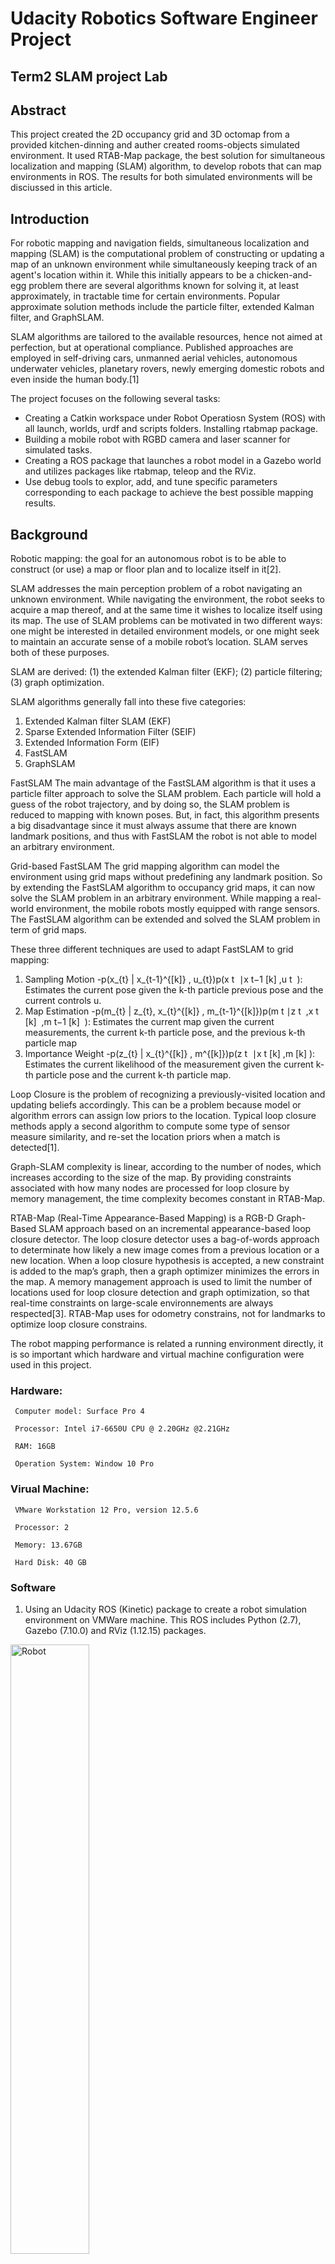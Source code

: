 # Udacity Robotics Software Engineer Project
## Term2 SLAM project Lab

## Abstract
This project created the 2D occupancy grid and 3D octomap from a provided kitchen-dinning and auther created rooms-objects simulated environment. It used RTAB-Map package, the best solution for simultaneous localization and mapping (SLAM) algorithm, to develop robots that can map environments in ROS. The results for both   simulated environments will be disciussed in this article.


## Introduction
For robotic mapping and navigation fields, simultaneous localization and mapping (SLAM) is the computational problem of constructing or updating a map of an unknown environment while simultaneously keeping track of an agent's location within it. While this initially appears to be a chicken-and-egg problem there are several algorithms known for solving it, at least approximately, in tractable time for certain environments. Popular approximate solution methods include the particle filter, extended Kalman filter, and GraphSLAM.

SLAM algorithms are tailored to the available resources, hence not aimed at perfection, but at operational compliance. Published approaches are employed in self-driving cars, unmanned aerial vehicles, autonomous underwater vehicles, planetary rovers, newly emerging domestic robots and even inside the human body.[1]

The project focuses on the following several tasks:

* Creating a Catkin workspace under Robot Operatiosn System (ROS) with all launch, worlds, urdf and scripts folders. Installing rtabmap package.
* Building a mobile robot with RGBD camera and laser scanner for simulated tasks.
* Creating a ROS package that launches a robot model in a Gazebo world and utilizes packages like rtabmap, teleop and the RViz.
* Use debug tools to explor, add, and tune specific parameters corresponding to each package to achieve the best possible mapping results.

## Background
Robotic mapping: the goal for an autonomous robot is to be able to construct (or use) a map or floor plan and to localize itself in it[2].

SLAM addresses the main perception problem of a robot navigating an unknown environment. While navigating the environment, the robot seeks to acquire a map thereof, and at the same time it wishes to localize itself using its map. The use of SLAM problems can be motivated in two different ways: one might be interested in detailed environment models, or one might seek to maintain an accurate sense of a mobile robot’s location. SLAM serves both of these purposes.

SLAM are derived: (1) the extended Kalman filter (EKF); (2) particle filtering; (3) graph optimization. 

SLAM algorithms generally fall into these five categories: 
1. Extended Kalman filter SLAM (EKF) 
2. Sparse Extended Information Filter (SEIF)
3. Extended Information Form (EIF)
4. FastSLAM 
5. GraphSLAM 

FastSLAM 
The main advantage of the FastSLAM algorithm is that it uses a particle filter approach to solve the SLAM problem. Each particle will hold a guess of the robot trajectory, and by doing so, the SLAM problem is reduced to mapping with known poses. But, in fact, this algorithm presents a big disadvantage since it must always assume that there are known landmark positions, and thus with FastSLAM the robot is not able to model an arbitrary environment. 

Grid-based FastSLAM
The grid mapping algorithm can model the environment using grid maps without predefining any landmark position. So by extending the FastSLAM algorithm to occupancy grid maps, it can now solve the SLAM problem in an arbitrary environment. While mapping a real-world environment, the mobile robots mostly equipped  with range sensors. The FastSLAM algorithm can be extended and solved the SLAM problem in term of grid maps.

These three different techniques are used to adapt FastSLAM to grid mapping:
1. Sampling Motion 
-p(x_{t} | x_{t-1}^{[k]} , u_{t})p(x 
t
​	 ∣x 
t−1
[k]
​	 ,u 
t
​	 ): 
Estimates the current pose given the k-th particle previous pose and the current controls u.
2. Map Estimation
-p(m_{t} | z_{t}, x_{t}^{[k]} , m_{t-1}^{[k]})p(m 
t
​	 ∣z 
t
​	 ,x 
t
[k]
​	 ,m 
t−1
[k]
​	 ): 
Estimates the current map given the current measurements, the current k-th particle pose, and the previous k-th particle map
3. Importance Weight
-p(z_{t} | x_{t}^{[k]} , m^{[k]})p(z 
t
​	 ∣x 
t
[k]
​	 ,m 
[k]
 ): 
 Estimates the current likelihood of the measurement given the current k-th particle pose and the current k-th particle map.


Loop Closure is the problem of recognizing a previously-visited location and updating beliefs accordingly. This can be a problem because model or algorithm errors can assign low priors to the location. Typical loop closure methods apply a second algorithm to compute some type of sensor measure similarity, and re-set the location priors when a match is detected[1].

Graph-SLAM complexity is linear, according to the number of nodes, which increases according to the size of the map.
By providing constraints associated with how many nodes are processed for loop closure by memory management, the time complexity becomes constant in RTAB-Map.

RTAB-Map (Real-Time Appearance-Based Mapping) is a RGB-D Graph-Based SLAM approach based on an incremental appearance-based loop closure detector. The loop closure detector uses a bag-of-words approach to determinate how likely a new image comes from a previous location or a new location. When a loop closure hypothesis is accepted, a new constraint is added to the map’s graph, then a graph optimizer minimizes the errors in the map. A memory management approach is used to limit the number of locations used for loop closure detection and graph optimization, so that real-time constraints on large-scale environnements are always respected[3]. 
RTAB-Map uses for odometry constrains, not for landmarks to optimize loop closure constrains. 

The robot mapping performance is related a running environment directly, it is so important which hardware and virtual machine configuration were used in this project.

### Hardware:
     Computer model: Surface Pro 4

     Processor: Intel i7-6650U CPU @ 2.20GHz @2.21GHz

     RAM: 16GB

     Operation System: Window 10 Pro

### Virual Machine:

     VMware Workstation 12 Pro, version 12.5.6

     Processor: 2

     Memory: 13.67GB

     Hard Disk: 40 GB

### Software

1. Using an Udacity ROS (Kinetic) package to create a robot simulation environment on VMWare machine. 
This ROS includes Python (2.7), Gazebo (7.10.0) and RViz (1.12.15) packages.

<img src="images/robot-w1.PNG" width="50%" height="50%" title="Robot"> 

2. Using URDF (Unified Robot Description Format) to create the robot model which includes pose, inertial, collision and visual data.  
Two sensors - a RGB-D camera and a laser rangefinder (Hokuyo)[1] was added in this URDF model.

<img src="images/view_frame_w1.PNG" width="50%" height="50%" title="tf tree"> 
<img src="images/slam_proj_w1.png " width="50%" height="50%" title="Topic Connection">

3. The Kitchen-Dining map model is used in first part of the project, 

<img src="images/kitchen_dining_3dw.PNG" width="50%" height="50%" title="Kitchen Dining ">

and the created map model is called rooms-objects model.

<img src="images/slam_new_3d-w1.PNG" width="50%" height="50%" title="Rooms Objects">

4. RTAB-Map (Real-Time Appearance-Based Mapping) approach based on a global loop closure detector with real-time constraints. It is used to generate a 3D point clouds of the environment and/or to create a 2D occupancy grid map for navigation.

5. A Python code - teleop.py  was used to send a moving direction messages to the robot.




## Model Configuration

### Follwing folders and files used in this project:

#### 1. Worlds folder
It stores these world files: 
    I. kitchen_dining.world: it is Gazebo in code model package.
    II. new_robot.world: Reused from Localization project
    III. rooms_items.world (Room & Objects): Use Gazebo Building Editor created a new room model. 

#### 2. Luanch folder
It stores these launch files: 

  I. world.launch, world2.launch: 
    
        <launch>
          <include file="$(find slam_project)/launch/robot_description.launch"/>
            <arg name="world" default="empty"/> 
            <arg name="paused" default="false"/>
            <arg name="use_sim_time" default="true"/>
            <arg name="gui" default="true"/>
            <arg name="headless" default="false"/>
            <arg name="debug" default="false"/>

          <include file="$(find gazebo_ros)/launch/empty_world.launch">
            <!--arg name="world_name" value="$(find slam_project)/worlds/new_building.world"/-->
            <arg name="paused" value="$(arg paused)"/>
            <arg name="use_sim_time" value="$(arg use_sim_time)"/>
            <arg name="gui" value="$(arg gui)"/>
            <arg name="headless" value="$(arg headless)"/>
            <arg name="debug" value="$(arg debug)"/>
          </include>

          <node name="urdf_spawner" pkg="gazebo_ros" type="spawn_model" respawn="false" output="screen" args="-urdf -param robot_description -model slam_project"/>
        </launch>


  II. mapping.launch 
    
        <launch>
          <arg name="database_path"     default="rtabmap.db"/>
          <arg name="rgb_topic"   default="/camera/rgb/image_raw"/>
          <arg name="depth_topic" default="/camera/depth/image_raw"/>
          <arg name="camera_info_topic" default="/camera/rgb/camera_info"/>  
          
          <group ns="rtabmap">
            <node name="rtabmap" pkg="rtabmap_ros" type="rtabmap" output="screen" args="--delete_db_on_start">
              <!-- Basic RTAB-Map Parameters -->
              <param name="database_path"       type="string" value="$(arg database_path)"/>
              <param name="frame_id"            type="string" value="base_footprint"/>
              <param name="odom_frame_id"       type="string" value="odom"/>
              <param name="subscribe_depth"     type="bool"   value="true"/>
              <param name="subscribe_scan"      type="bool"   value="true"/>
              <!-- RTAB-Map Inputs -->
              <remap from="scan"    to="/scan"/>
              <remap from="rgb/image"       to="$(arg rgb_topic)"/>
              <remap from="depth/image"     to="$(arg depth_topic)"/>
              <remap from="rgb/camera_info" to="$(arg camera_info_topic)"/>
              <param name="queue_size" type="int" value="20"/>
              <!-- RTAB-Map Output -->
              <remap from="grid_map" to="/map"/>
              <!-- Rate (Hz) at which new nodes are added to map -->
              <param name="Rtabmap/DetectionRate" type="string" value="1"/> 
              <!-- 2D SLAM -->
              <param name="Reg/Force3DoF" type="string" value="true"/>      
              <!-- Loop Closure Detection -->
              <param name="Kp/DetectorStrategy" type="string" value="0"/> 
              <!-- Maximum visual words per image (bag-of-words) -->
              <param name="Kp/MaxFeatures" type="string" value="400"/>  
              <!-- Used to extract more or less SURF features -->
              <param name="SURF/HessianThreshold" type="string" value="100"/>
              <!-- Loop Closure Constraint -->
              <!-- 0=Visual, 1=ICP (1 requires scan)-->
              <param name="Reg/Strategy" type="string" value="0"/> 
              <!-- Minimum visual inliers to accept loop closure -->
              <param name="Vis/MinInliers" type="string" value="15"/> 
              <!-- Set to false to avoid saving data when robot is not moving -->
              <param name="Mem/NotLinkedNodesKept" type="string" value="false"/>
            </node> 
            <!-- visualization with rtabmapviz -->
            <node pkg="rtabmap_ros" type="rtabmapviz" name="rtabmapviz" args="-d $(find rtabmap_ros)/launch/config/rgbd_gui.ini" output="screen">
              <param name="subscribe_depth"             type="bool" value="true"/>
              <param name="subscribe_scan"              type="bool" value="true"/>
              <param name="frame_id"                    type="string" value="base_footprint"/>
              <param name="odom_frame_id"       type="string" value="odom"/>
              <param name="queue_size" type="int" value="20"/>
              <remap from="rgb/image"       to="$(arg rgb_topic)"/>
              <remap from="depth/image"     to="$(arg depth_topic)"/>
              <remap from="rgb/camera_info" to="$(arg camera_info_topic)"/>
              <remap from="scan"            to="/scan"/>
            </node>
          </group>
       </launch>
 
 
  III. teleop.launch 
  
      <launch>
        <node pkg="slam_project" type="teleop.py" name="teleop"  output="screen">
  	       <remap from="teleop/cmd_vel" to="/cmd_vel"/>
        </node>
      </launch>
      
      
  IV. rviz.launch:
  
     <launch>
       <node name="rviz" pkg="rviz" type="rviz" args="-d $(find slam_project)/launch/config/robot_slam.rviz"/>
     </launch>


#### 3. urdf folder
It stores the robot xacro and gazebo files: new_robot.xacro and slam_project.gazebo.

#### 4. scripts folder
It stores these shell script files: 
  I. rtab_run: a shell script to launch kitchen-dinning world
  II. rtab_run1: a shell script to launch rooms-objects world

#### 5. meshes folder
It stores the laser and RBG-D camera dae files: hokuyo.dae and kinect.dae 

## Results
### Testing scenario:
Same robot navigated two different maps to generate 2D/3D maps.

| Kitchen Dining | Rooms Objects |
| :---: | :---: |
| <img src="images/kitchen_dining_3dw.PNG" width="60%" height="40%" title="Kitchen Dinning "> | <img src="images/slam_new_3d-w1.PNG" width="60%" height="40%" title="Rooms Objects"> |
| <img src="images/rviz-kitchen-dining-w1.png" width="90%" height="40%" title="Kitchen Dinning "> | <img src="images/rviz-room-object-w1.png" width="90%" height="40%" title="Rooms Objects"> |
| <img src="images/dbView-kitchen-1.png" width="100%" height="40%" title="Kitchen Dinning "> | <img src="images/dbView-rooms-1.png" width="100%" height="40%" title="Rooms Objects"> |

### Topic List
```
/camera/depth/camera_info
/camera/depth/image_raw
/camera/depth/points
/camera/parameter_descriptions
/camera/parameter_updates
/camera/rgb/camera_info
/camera/rgb/image_raw
/camera/rgb/image_raw/compressed
/camera/rgb/image_raw/compressed/parameter_descriptions
/camera/rgb/image_raw/compressed/parameter_updates
/camera/rgb/image_raw/compressedDepth
/camera/rgb/image_raw/compressedDepth/parameter_descriptions
/camera/rgb/image_raw/compressedDepth/parameter_updates
/camera/rgb/image_raw/theora
/camera/rgb/image_raw/theora/parameter_descriptions
/camera/rgb/image_raw/theora/parameter_updates
/clock
/cmd_vel
/gazebo/link_states
/gazebo/model_states
/gazebo/parameter_descriptions
/gazebo/parameter_updates
/gazebo/set_link_state
/gazebo/set_model_state
/joint_states
/map
/odom
/rosout
/rosout_agg
/rtabmap/cloud_ground
/rtabmap/cloud_map
/rtabmap/cloud_obstacles
/rtabmap/global_path
/rtabmap/global_pose
/rtabmap/goal
/rtabmap/goal_node
/rtabmap/goal_out
/rtabmap/goal_reached
/rtabmap/info
/rtabmap/labels
/rtabmap/local_path
/rtabmap/mapData
/rtabmap/mapGraph
/rtabmap/mapPath
/rtabmap/move_base/cancel
/rtabmap/move_base/feedback
/rtabmap/move_base/goal
/rtabmap/move_base/result
/rtabmap/move_base/status
/rtabmap/octomap_binary
/rtabmap/octomap_empty_space
/rtabmap/octomap_full
/rtabmap/octomap_grid
/rtabmap/octomap_occupied_space
/rtabmap/proj_map
/rtabmap/scan_map
/rtabmap/user_data_async
/scan
/tf
/tf_static
```
### Testing results
#### A robot navigated in two maps and generated  2D/3D maps in rtabmap_databaseView program.
#### List these data which collected from rtabmap_databaseView screen:
| | Kitchen Dining | Rooms Objects |
| :--- | :--- | :--- |
| Path length (m) | 131.205 | 243.398 |
| Time optimization (s) | 0.181 | 0.147 |
| Time grid (s) | 0.072 | 0.031 |
| Poses | 895 | 817 |
| Neighbor | 894 | 816 |
| Global Loop closure | 207 | 197 |
| Local loop closure by space | 151 | 54 |
| User loop closure | 0 | 101 |



## Discussion

* The final results are not sitisfied, the border in graph view is not very clear, Occupancy Grid view is not look as expected.
I couldn't find where is the problem and need help.

* Need to add after I get a satisfied results.




## Future Work

* Not finish



## Reference

[1] Wikipedia, "Simultaneous localization and mapping" https://en.wikipedia.org/wiki/Simultaneous_localization_and_mapping, 2018.

[2] Wikipedia, “Robotic mapping” https://en.wikipedia.org/wiki/Robotic_mapping, 2017.

[3] Introlab, "RTAB-Map" http://introlab.github.io/rtabmap/ 2017



